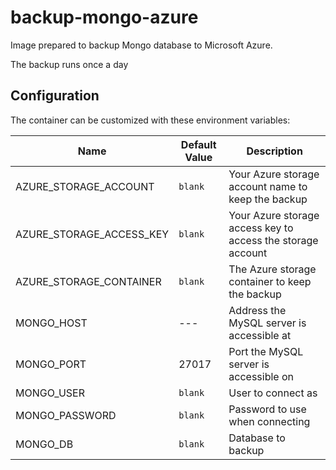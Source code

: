 # backup-mongo-azure

Image prepared to backup Mongo database to Microsoft Azure.

The backup runs once a day

## Configuration

The container can be customized with these environment variables:

Name | Default Value | Description
--- | --- | ---
AZURE_STORAGE_ACCOUNT | `blank` | Your Azure storage account name to keep the backup
AZURE_STORAGE_ACCESS_KEY | `blank` | Your Azure storage access key to access the storage account
AZURE_STORAGE_CONTAINER | `blank` | The Azure storage container to keep the backup
MONGO_HOST | --- | Address the MySQL server is accessible at
MONGO_PORT | 27017 | Port the MySQL server is accessible on
MONGO_USER | `blank` | User to connect as
MONGO_PASSWORD | `blank` | Password to use when connecting
MONGO_DB | `blank` | Database to backup




